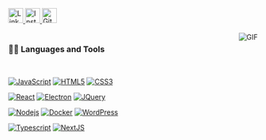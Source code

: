 <a href="https://www.linkedin.com/in/dylan-magall%C3%B3n-565bb5326/">
  <img alt="LinkedIn" width="30px" src="https://cdn.jsdelivr.net/gh/devicons/devicon/icons/linkedin/linkedin-original.svg" />
</a>
<a href="https://www.instagram.com/dylanthx">
  <img alt="Instagram" width="30px" src="https://upload.wikimedia.org/wikipedia/commons/a/a5/Instagram_icon.png" />
</a>
<a href="https://github.com/dylanthx">
  <img alt="GitHub" width="30px" src="https://cdn.jsdelivr.net/gh/devicons/devicon/icons/github/github-original.svg" />
</a>



<br />
<br />

<img align="right" alt="GIF" src="https://media.giphy.com/media/836HiJc7pgzy8iNXCn/giphy.gif" />

### 👨‍💻 Languages and Tools

<br />

[![JavaScript](https://img.shields.io/badge/-JavaScript-black?style=flat&logo=javascript&link=)]()
[![HTML5](https://img.shields.io/badge/-HTML5-E34F26?style=flat&logo=html5&logoColor=white&link=)]()
[![CSS3](https://img.shields.io/badge/-CSS3-1572B6?style=flat&logo=css3&link=)]()

[![React](https://img.shields.io/badge/-React-black?style=flat&logo=react&link=)]()
[![Electron](https://img.shields.io/badge/-Electron-gray?style=flat&logo=electron&link=)]()
[![JQuery](https://img.shields.io/badge/-JQuery-blue?style=flat&logo=jquery&link=)]()

[![Nodejs](https://img.shields.io/badge/-Nodejs-green?style=flat&logo=Node.js&link=)]()
[![Docker](https://img.shields.io/badge/-Docker-black?style=flat&logo=docker&link=)]()
[![WordPress](https://img.shields.io/badge/-WordPress-blue?style=flat&logo=wordpress&link=)]()


[![Typescript](https://img.shields.io/badge/-TypeScript-white?style=flat&logo=typescript&link=)]()
[![NextJS](https://img.shields.io/badge/-NextJS-black?style=flat&logo=nextjs&link=)]()

